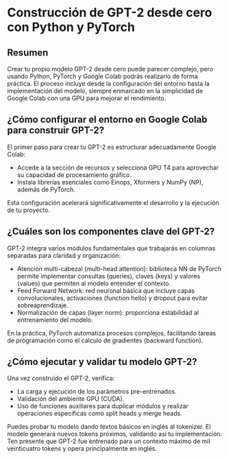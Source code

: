 # Construcción de GPT-2 desde cero con Python y PyTorch

## Resumen

Crear tu propio modelo GPT-2 desde cero puede parecer complejo, pero usando Python, PyTorch y Google Colab podrás realizarlo de forma práctica. El proceso incluye desde la configuración del entorno hasta la implementación del modelo, siempre enmarcado en la simplicidad de Google Colab con una GPU para mejorar el rendimiento.

## ¿Cómo configurar el entorno en Google Colab para construir GPT-2?

El primer paso para crear tu GPT-2 es estructurar adecuadamente Google Colab:

* Accede a la sección de recursos y selecciona GPU T4 para aprovechar su capacidad de procesamiento gráfico.
* Instala librerías esenciales como Einops, Xformers y NumPy (NP), además de PyTorch.

Esta configuración acelerará significativamente el desarrollo y la ejecución de tu proyecto.

## ¿Cuáles son los componentes clave del GPT-2?

GPT-2 integra varios módulos fundamentales que trabajarás en columnas separadas para claridad y organización:

* Atención multi-cabezal (multi-head attention): biblioteca NN de PyTorch permite implementar consultas (queries), claves (keys) y valores (values) que permiten al modelo entender el contexto.
* Feed Forward Network: red neuronal básica que incluye capas convolucionales, activaciones (function hello) y dropout para evitar sobreaprendizaje.
* Normalización de capas (layer norm): proporciona estabilidad al entrenamiento del modelo.

En la práctica, PyTorch automatiza procesos complejos, facilitando tareas de programación como el cálculo de gradientes (backward function).

## ¿Cómo ejecutar y validar tu modelo GPT-2?

Una vez construido el GPT-2, verifica:

* La carga y ejecución de los parámetros pre-entrenados.
* Validación del ambiente GPU (CUDA).
* Uso de funciones auxiliares para duplicar módulos y realizar operaciones específicas como split heads y merge heads.

Puedes probar tu modelo dando textos básicos en inglés al tokenizer. El modelo generará nuevos tokens próximos, validando así tu implementación. Ten presente que GPT-2 fue entrenado para un contexto máximo de mil veinticuatro tokens y opera principalmente en inglés.